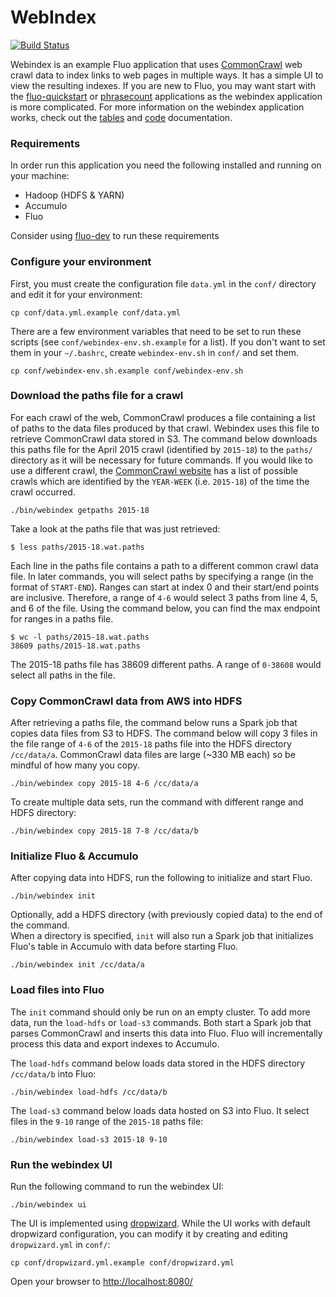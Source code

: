 # WebIndex

[![Build Status](https://travis-ci.org/fluo-io/webindex.svg?branch=master)](https://travis-ci.org/fluo-io/webindex)

Webindex is an example Fluo application that uses [CommonCrawl][cc] web crawl data to index 
links to web pages in multiple ways.  It has a simple UI to view the resulting indexes.  If 
you are new to Fluo, you may want start with the [fluo-quickstart][qs] or [phrasecount][pc] 
applications as the webindex application is more complicated.  For more information on the
webindex application works, check out the [tables](docs/tables.md) and 
[code](docs/code-guide.md) documentation.

### Requirements

In order run this application you need the following installed and running on your
machine:

* Hadoop (HDFS & YARN)
* Accumulo
* Fluo

Consider using [fluo-dev] to run these requirements

### Configure your environment

First, you must create the configuration file `data.yml` in the `conf/` directory and edit it
for your environment:

    cp conf/data.yml.example conf/data.yml

There are a few environment variables that need to be set to run these scripts (see 
`conf/webindex-env.sh.example` for a list).  If you don't want to set them in your `~/.bashrc`, 
create `webindex-env.sh` in `conf/` and set them.

    cp conf/webindex-env.sh.example conf/webindex-env.sh

### Download the paths file for a crawl

For each crawl of the web, CommonCrawl produces a file containing a list of paths to the data 
files produced by that crawl.  Webindex uses this file to retrieve CommonCrawl data stored 
in S3. The command below downloads this paths file for the April 2015 crawl (identified by 
`2015-18`) to the `paths/` directory as it will be necessary for future commands.  If you 
would like to use a different crawl, the [CommonCrawl website][cdata] has a list of possible 
crawls which are identified by the `YEAR-WEEK` (i.e. `2015-18`) of the time the crawl 
occurred.

    ./bin/webindex getpaths 2015-18

Take a look at the paths file that was just retrieved:

    $ less paths/2015-18.wat.paths 

Each line in the paths file contains a path to a different common crawl data file.  In later 
commands, you will select paths by specifying a range (in the format of `START-END`).  Ranges
can start at index 0 and their start/end points are inclusive.  Therefore, a range of `4-6` 
would select 3 paths from line 4, 5, and 6 of the file. Using the command below, you can 
find the max endpoint for ranges in a paths file.

    $ wc -l paths/2015-18.wat.paths 
    38609 paths/2015-18.wat.paths

The 2015-18 paths file has 38609 different paths.  A range of `0-38608` would select all 
paths in the file.

### Copy CommonCrawl data from AWS into HDFS

After retrieving a paths file, the command below runs a Spark job that copies data files from S3 
to HDFS.  The command below will copy 3 files in the file range of `4-6` of the `2015-18` paths 
file into the HDFS directory `/cc/data/a`.  CommonCrawl data files are large (~330 MB each) so
be mindful of how many you copy.

    ./bin/webindex copy 2015-18 4-6 /cc/data/a

To create multiple data sets, run the command with different range and HDFS directory:

    ./bin/webindex copy 2015-18 7-8 /cc/data/b

### Initialize Fluo & Accumulo

After copying data into HDFS, run the following to initialize and start Fluo.

    ./bin/webindex init

Optionally, add a HDFS directory (with previously copied data) to the end of the command.  
When a directory is specified, `init` will also run a Spark job that initializes Fluo's 
table in Accumulo with data before starting Fluo.
    
    ./bin/webindex init /cc/data/a

### Load files into Fluo

The `init` command should only be run on an empty cluster.  To add more data, run the 
`load-hdfs` or `load-s3` commands.  Both start a Spark job that parses CommonCrawl and 
inserts this data into Fluo.  Fluo will incrementally process this data and export indexes 
to Accumulo.

The `load-hdfs` command below loads data stored in the HDFS directory `/cc/data/b` into 
Fluo:

    ./bin/webindex load-hdfs /cc/data/b

The `load-s3` command below loads data hosted on S3 into Fluo.  It select files in the 
`9-10` range of the `2015-18` paths file:

    ./bin/webindex load-s3 2015-18 9-10

### Run the webindex UI

Run the following command to run the webindex UI:

    ./bin/webindex ui

The UI is implemented using [dropwizard].  While the UI works with default dropwizard 
configuration, you can modify it by creating and editing `dropwizard.yml` in `conf/`:
    
    cp conf/dropwizard.yml.example conf/dropwizard.yml

Open your browser to [http://localhost:8080/](http://localhost:8080/)

[qs]: https://github.com/fluo-io/fluo-quickstart
[pc]: https://github.com/fluo-io/phrasecount
[fluo-dev]: https://github.com/fluo-io/fluo-dev
[dropwizard]: http://dropwizard.io/
[cc]: https://commoncrawl.org/
[cdata]: https://commoncrawl.org/the-data/get-started/
